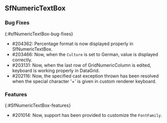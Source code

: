 ## SfNumericTextBox

### Bug Fixes
{:#sfNumericTextBox-bug-fixes}

* \#204362: Percentage format is now displayed properly in SfNumericTextBox.
* \#203466: Now, when the `Culture` is set to German, value is displayed correctly.
* \#203131: Now, when the last row of GridNumericColumn is edited, keyboard is working properly in DataGrid.
* \#202116: Now, the specified cast exception thrown has been resolved when the special character '+' is given in custom renderer keyboard.

### Features
{:#SfNumericTextBox-features}

* \#201014: Now, support has been provided to customize the `FontFamily`.